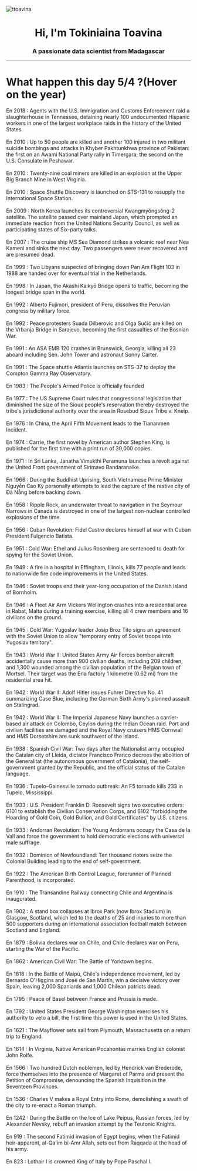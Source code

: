 
<p align="left"> <img src="https://komarev.com/ghpvc/?username=ttoavina&label=Profile%20views&color=0e75b6&style=flat" alt="ttoavina" /> </p>
<h1 align="center">Hi, I'm Tokiniaina Toavina</h1>
<h3 align="center">A passionate data scientist from Madagascar</h3>
    
<hr/>
<h1> What happen this day 5/4 ?(Hover on the year)</h1>

En 2018 : Agents with the U.S. Immigration and Customs Enforcement raid a slaughterhouse in Tennessee, detaining nearly 100 undocumented Hispanic workers in one of the largest workplace raids in the history of the United States.
<br/><br/>
En 2010 : Up to 50 people are killed and another 100 injured in two militant suicide bombings and attacks in Khyber Pakhtunkhwa province of Pakistan: the first on an Awami National Party rally in Timergara; the second on the U.S. Consulate in Peshawar.
<br/><br/>
En 2010 : Twenty-nine coal miners are killed in an explosion at the Upper Big Branch Mine in West Virginia.
<br/><br/>
En 2010 : Space Shuttle Discovery is launched on STS-131 to resupply the International Space Station.
<br/><br/>
En 2009 : North Korea launches its controversial Kwangmyŏngsŏng-2 satellite. The satellite passed over mainland Japan, which prompted an immediate reaction from the United Nations Security Council, as well as participating states of Six-party talks.
<br/><br/>
En 2007 : The cruise ship MS Sea Diamond strikes a volcanic reef near Nea Kameni and sinks the next day.  Two passengers were never recovered and are presumed dead.
<br/><br/>
En 1999 : Two Libyans suspected of bringing down Pan Am Flight 103 in 1988 are handed over for eventual trial in the Netherlands.
<br/><br/>
En 1998 : In Japan, the Akashi Kaikyō Bridge opens to traffic, becoming the longest bridge span in the world.
<br/><br/>
En 1992 : Alberto Fujimori, president of Peru, dissolves the Peruvian congress by military force.
<br/><br/>
En 1992 : Peace protesters Suada Dilberovic and Olga Sučić are killed on the Vrbanja Bridge in Sarajevo, becoming the first casualties of the Bosnian War.
<br/><br/>
En 1991 : An ASA EMB 120 crashes in Brunswick, Georgia, killing all 23 aboard including Sen. John Tower and astronaut Sonny Carter.
<br/><br/>
En 1991 : The Space shuttle Atlantis launches on STS-37 to deploy the Compton Gamma Ray Observatory.
<br/><br/>
En 1983 : The People's Armed Police is officially founded
<br/><br/>
En 1977 : The US Supreme Court rules that congressional legislation that diminished the size of the Sioux people's reservation thereby destroyed the tribe's jurisdictional authority over the area in Rosebud Sioux Tribe v. Kneip.
<br/><br/>
En 1976 : In China, the April Fifth Movement leads to the Tiananmen Incident.
<br/><br/>
En 1974 : Carrie, the first novel by American author Stephen King, is published for the first time with a print run of 30,000 copies.
<br/><br/>
En 1971 : In Sri Lanka, Janatha Vimukthi Peramuna launches a revolt against the United Front government of Sirimavo Bandaranaike.
<br/><br/>
En 1966 : During the Buddhist Uprising, South Vietnamese Prime Minister Nguyễn Cao Kỳ personally attempts to lead the capture of the restive city of Đà Nẵng before backing down.
<br/><br/>
En 1958 : Ripple Rock, an underwater threat to navigation in the Seymour Narrows in Canada is destroyed in one of the largest non-nuclear controlled explosions of the time.
<br/><br/>
En 1956 : Cuban Revolution: Fidel Castro declares himself at war with Cuban President Fulgencio Batista.
<br/><br/>
En 1951 : Cold War: Ethel and Julius Rosenberg are sentenced to death for spying for the Soviet Union.
<br/><br/>
En 1949 : A fire in a hospital in Effingham, Illinois, kills 77 people and leads to nationwide fire code improvements in the United States.
<br/><br/>
En 1946 : Soviet troops end their year-long occupation of the Danish island of Bornholm.
<br/><br/>
En 1946 : A Fleet Air Arm Vickers Wellington crashes into a residential area in Rabat, Malta during a training exercise, killing all 4 crew members and 16 civilians on the ground.
<br/><br/>
En 1945 : Cold War: Yugoslav leader Josip Broz Tito signs an agreement with the Soviet Union to allow "temporary entry of Soviet troops into Yugoslav territory".
<br/><br/>
En 1943 : World War II: United States Army Air Forces bomber aircraft accidentally cause more than 900 civilian deaths, including 209 children, and 1,300 wounded among the civilian population of the Belgian town of Mortsel. Their target was the Erla factory 1 kilometre (0.62 mi) from the residential area hit.
<br/><br/>
En 1942 : World War II: Adolf Hitler issues Fuhrer Directive No. 41 summarizing Case Blue, including the German Sixth Army's planned assault on Stalingrad.
<br/><br/>
En 1942 : World War II: The Imperial Japanese Navy launches a carrier-based air attack on Colombo, Ceylon during the Indian Ocean raid. Port and civilian facilities are damaged and the Royal Navy cruisers HMS Cornwall and HMS Dorsetshire are sunk southwest of the island.
<br/><br/>
En 1938 : Spanish Civil War: Two days after the Nationalist army occupied the Catalan city of Lleida, dictator Francisco Franco decrees the abolition of the Generalitat (the autonomous government of Catalonia), the self-government granted by the Republic, and the official status of the Catalan language.
<br/><br/>
En 1936 : Tupelo–Gainesville tornado outbreak: An F5 tornado kills 233 in Tupelo, Mississippi.
<br/><br/>
En 1933 : U.S. President Franklin D. Roosevelt signs two executive orders: 6101 to establish the Civilian Conservation Corps, and 6102 "forbidding the Hoarding of Gold Coin, Gold Bullion, and Gold Certificates" by U.S. citizens.
<br/><br/>
En 1933 : Andorran Revolution: The Young Andorrans occupy the Casa de la Vall and force the government to hold democratic elections with universal male suffrage.
<br/><br/>
En 1932 : Dominion of Newfoundland: Ten thousand rioters seize the Colonial Building leading to the end of self-government.
<br/><br/>
En 1922 : The American Birth Control League, forerunner of Planned Parenthood, is incorporated.
<br/><br/>
En 1910 : The Transandine Railway connecting Chile and Argentina is inaugurated.
<br/><br/>
En 1902 : A stand box collapses at Ibrox Park (now Ibrox Stadium) in Glasgow, Scotland, which led to the deaths of 25 and injuries to more than 500 supporters during an international association football match between Scotland and England.
<br/><br/>
En 1879 : Bolivia declares war on Chile, and Chile declares war on Peru, starting the War of the Pacific.
<br/><br/>
En 1862 : American Civil War: The Battle of Yorktown begins.
<br/><br/>
En 1818 : In the Battle of Maipú, Chile's independence movement, led by Bernardo O'Higgins and José de San Martín, win a decisive victory over Spain, leaving 2,000 Spaniards and 1,000 Chilean patriots dead.
<br/><br/>
En 1795 : Peace of Basel between France and Prussia is made.
<br/><br/>
En 1792 : United States President George Washington exercises his authority to veto a bill, the first time this power is used in the United States.
<br/><br/>
En 1621 : The Mayflower sets sail from Plymouth, Massachusetts on a return trip to England.
<br/><br/>
En 1614 : In Virginia, Native American Pocahontas marries English colonist John Rolfe.
<br/><br/>
En 1566 : Two hundred Dutch noblemen, led by Hendrick van Brederode, force themselves into the presence of Margaret of Parma and present the Petition of Compromise, denouncing the Spanish Inquisition in the Seventeen Provinces.
<br/><br/>
En 1536 : Charles V makes a Royal Entry into Rome, demolishing a swath of the city to re-enact a Roman triumph.
<br/><br/>
En 1242 : During the Battle on the Ice of Lake Peipus, Russian forces, led by Alexander Nevsky, rebuff an invasion attempt by the Teutonic Knights.
<br/><br/>
En 919 : The second Fatimid invasion of Egypt begins, when the Fatimid heir-apparent, al-Qa'im bi-Amr Allah, sets out from Raqqada at the head of his army.
<br/><br/>
En 823 : Lothair I is crowned King of Italy by Pope Paschal I.
<br/><br/>

